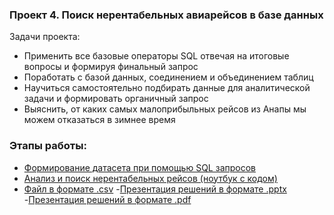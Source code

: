 ### Проект 4. Поиск нерентабельных авиарейсов в базе данных  

Задачи проекта:    
- Применить все базовые операторы SQL отвечая на итоговые вопросы и формируя финальный запрос
- Поработать с базой данных, соединением и объединением таблиц
- Научиться самостоятельно подбирать данные для аналитической задачи и формировать органичный запрос
- Выяснить, от каких самых малоприбыльных рейсов из Анапы мы можем отказаться в зимнее время

### Этапы работы:
- [Формирование датасета при помощью SQL запросов](https://github.com/morenaconrosa/SkillFactory/blob/main/Module_04/SQL.txt)
- [Анализ и поиск нерентабельных рейсов (ноутбук с кодом)](https://github.com/morenaconrosa/SkillFactory/blob/main/Module_04/Pogosyan_aircraft_anapa.ipynb)
- [Файл в формате .csv](https://github.com/morenaconrosa/SkillFactory/blob/main/Module_04/Anapa_winter_flights.csv)
-[Презентация решений в формате .pptx](https://github.com/morenaconrosa/SkillFactory/blob/main/Module_04/%D0%90%D0%B2%D0%B8%D0%B0%D1%80%D0%B5%D0%B9%D1%81%D1%8B%20%D0%B1%D0%B5%D0%B7%20%D0%BF%D0%BE%D1%82%D0%B5%D1%80%D1%8C.pptx)
-[Презентация решений в формате .pdf](https://github.com/morenaconrosa/SkillFactory/blob/main/Module_04/%D0%90%D0%B2%D0%B8%D0%B0%D1%80%D0%B5%D0%B9%D1%81%D1%8B%20%D0%B1%D0%B5%D0%B7%20%D0%BF%D0%BE%D1%82%D0%B5%D1%80%D1%8C.pdf)

